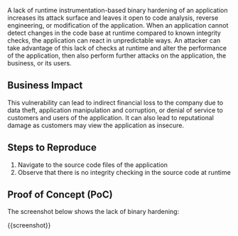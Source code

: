 A lack of runtime instrumentation-based binary hardening of an application increases its attack surface and leaves it open to code analysis, reverse engineering, or modification of the application. When an application cannot detect changes in the code base at runtime compared to known integrity checks, the application can react in unpredictable ways. An attacker can take advantage of this lack of checks at runtime and alter the performance of the application, then also perform further attacks on the application, the business, or its users.

## Business Impact

This vulnerability can lead to indirect financial loss to the company due to data theft, application manipulation and corruption, or denial of service to customers and users of the application. It can also lead to reputational damage as customers may view the application as insecure.

## Steps to Reproduce

1. Navigate to the source code files of the application
1. Observe that there is no integrity checking in the source code at runtime

## Proof of Concept (PoC)

The screenshot below shows the lack of binary hardening:

{{screenshot}}
